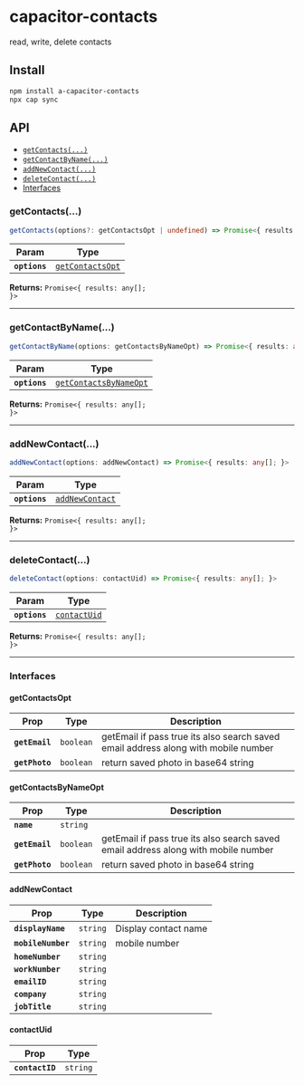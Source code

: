 # capacitor-contacts

read, write, delete contacts

## Install

```bash
npm install a-capacitor-contacts
npx cap sync
```

## API

<docgen-index>

* [`getContacts(...)`](#getcontacts)
* [`getContactByName(...)`](#getcontactbyname)
* [`addNewContact(...)`](#addnewcontact)
* [`deleteContact(...)`](#deletecontact)
* [Interfaces](#interfaces)

</docgen-index>

<docgen-api>
<!--Update the source file JSDoc comments and rerun docgen to update the docs below-->

### getContacts(...)

```typescript
getContacts(options?: getContactsOpt | undefined) => Promise<{ results: any[]; }>
```

| Param         | Type                                                      |
| ------------- | --------------------------------------------------------- |
| **`options`** | <code><a href="#getcontactsopt">getContactsOpt</a></code> |

**Returns:** <code>Promise&lt;{ results: any[]; }&gt;</code>

--------------------


### getContactByName(...)

```typescript
getContactByName(options: getContactsByNameOpt) => Promise<{ results: any[]; }>
```

| Param         | Type                                                                  |
| ------------- | --------------------------------------------------------------------- |
| **`options`** | <code><a href="#getcontactsbynameopt">getContactsByNameOpt</a></code> |

**Returns:** <code>Promise&lt;{ results: any[]; }&gt;</code>

--------------------


### addNewContact(...)

```typescript
addNewContact(options: addNewContact) => Promise<{ results: any[]; }>
```

| Param         | Type                                                    |
| ------------- | ------------------------------------------------------- |
| **`options`** | <code><a href="#addnewcontact">addNewContact</a></code> |

**Returns:** <code>Promise&lt;{ results: any[]; }&gt;</code>

--------------------


### deleteContact(...)

```typescript
deleteContact(options: contactUid) => Promise<{ results: any[]; }>
```

| Param         | Type                                              |
| ------------- | ------------------------------------------------- |
| **`options`** | <code><a href="#contactuid">contactUid</a></code> |

**Returns:** <code>Promise&lt;{ results: any[]; }&gt;</code>

--------------------


### Interfaces


#### getContactsOpt

| Prop           | Type                 | Description                                                                        |
| -------------- | -------------------- | ---------------------------------------------------------------------------------- |
| **`getEmail`** | <code>boolean</code> | getEmail if pass true its also search saved email address along with mobile number |
| **`getPhoto`** | <code>boolean</code> | return saved photo in base64 string                                                |


#### getContactsByNameOpt

| Prop           | Type                 | Description                                                                        |
| -------------- | -------------------- | ---------------------------------------------------------------------------------- |
| **`name`**     | <code>string</code>  |                                                                                    |
| **`getEmail`** | <code>boolean</code> | getEmail if pass true its also search saved email address along with mobile number |
| **`getPhoto`** | <code>boolean</code> | return saved photo in base64 string                                                |


#### addNewContact

| Prop               | Type                | Description          |
| ------------------ | ------------------- | -------------------- |
| **`displayName`**  | <code>string</code> | Display contact name |
| **`mobileNumber`** | <code>string</code> | mobile number        |
| **`homeNumber`**   | <code>string</code> |                      |
| **`workNumber`**   | <code>string</code> |                      |
| **`emailID`**      | <code>string</code> |                      |
| **`company`**      | <code>string</code> |                      |
| **`jobTitle`**     | <code>string</code> |                      |


#### contactUid

| Prop            | Type                |
| --------------- | ------------------- |
| **`contactID`** | <code>string</code> |

</docgen-api>
